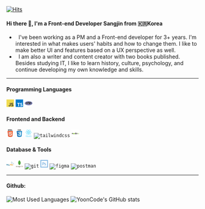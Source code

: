 [![Hits](https://hits.seeyoufarm.com/api/count/incr/badge.svg?url=https%3A%2F%2Fgithub.com%2FYoonCode&count_bg=%2379C83D&title_bg=%23555555&icon=&icon_color=%23E7E7E7&title=hits&edge_flat=false)](https://hits.seeyoufarm.com)

#### Hi there 👋, I'm a Front-end Developer Sangjin from 🇰🇷Korea 

- &nbsp; I've been working as a PM and a Front-end developer for 3+ years. I'm interested in what makes users' habits and how to change them. I like to make better UI and features based on a UX perspective as well.</br>
- &nbsp; I am also a writer and content creator with two books published. Besides studying IT, I like to learn history, culture, psychology, and continue developing my own knowledge and skills.</br>
---

#### Programming Languages
<a href="https://www.w3schools.com/css/" target="_blank" rel="noreferrer"><code><img alt="javascript" width="20px" height="20px" src="https://raw.githubusercontent.com/devicons/devicon/master/icons/javascript/javascript-original.svg" /></code></a>
<code><img alt="typescript" width="20px" height="20px" src="https://raw.githubusercontent.com/devicons/devicon/master/icons/typescript/typescript-original.svg" /></code>
<code><img alt="php" width="20px" height="20px" src="https://raw.githubusercontent.com/devicons/devicon/master/icons/php/php-original.svg" /></code>
#### Frontend and Backend
<code><img alt="html5" width="20px" height="20px" src="https://raw.githubusercontent.com/devicons/devicon/master/icons/html5/html5-original-wordmark.svg" /></code>
<code><img alt="css3" width="20px" height="20px" src="https://raw.githubusercontent.com/devicons/devicon/master/icons/css3/css3-original-wordmark.svg" /></code>
<code><img alt="react" width="20px" height="20px" src="https://raw.githubusercontent.com/devicons/devicon/master/icons/react/react-original-wordmark.svg" /></code>
<code><img alt="tailwindcss" width="20px" height="20px" src="https://www.vectorlogo.zone/logos/tailwindcss/tailwindcss-icon.svg" /></code>
<code><img alt="nodejs" width="20px" height="20px" src="https://raw.githubusercontent.com/devicons/devicon/master/icons/nodejs/nodejs-original-wordmark.svg" /></code>
#### Database & Tools
<code><img alt="mysql" width="20px" height="20px" src="https://raw.githubusercontent.com/devicons/devicon/master/icons/mysql/mysql-original-wordmark.svg" /></code>
<code><img alt="mysql" width="20px" height="20px" src="https://raw.githubusercontent.com/devicons/devicon/master/icons/mongodb/mongodb-original-wordmark.svg" /></code>
<code><img alt="git" width="20px" height="20px" src="https://www.vectorlogo.zone/logos/git-scm/git-scm-icon.svg" /></code>
<code><img alt="photoshop" width="20px" height="20px" src="https://raw.githubusercontent.com/devicons/devicon/master/icons/photoshop/photoshop-line.svg" /></code>
<code><img alt="figma" width="20px" height="20px" src="https://www.vectorlogo.zone/logos/figma/figma-icon.svg" /></code>
<code><img alt="postman" width="20px" height="20px" src="https://www.vectorlogo.zone/logos/getpostman/getpostman-icon.svg" /></code>

---

#### Github:
![Most Used Languages](https://github-readme-stats.vercel.app/api/top-langs/?username=YoonCode&layout=compact&theme=ayu-mirage&langs_count=7)
![YoonCode's GitHub stats](https://github-readme-stats.vercel.app/api?username=YoonCode&show_icons=true&theme=ayu-mirage&hide=contribs)

<!-- 
### Front-end Stack:
![HTML5](https://img.shields.io/badge/-HTML5-E34F26?style=for-the-badge&logo=html5&logoColor=ffffff)
![CSS3](https://img.shields.io/badge/-CSS3-1572B6?style=for-the-badge&logo=css3&logoColor=ffffff)
![Markdown](https://img.shields.io/badge/-Markdown-27a3e1?style=for-the-badge&logo=markdown&logoColor=ffffff)
![JavaScript](https://img.shields.io/badge/-JavaScript-F7DF1E?style=for-the-badge&logo=javascript&logoColor=ffffff)
![TypeScript](https://img.shields.io/badge/-TypeScript-3074bf?style=for-the-badge&logo=typescript&logoColor=ffffff)
![React](https://img.shields.io/badge/-React-60dafb?style=for-the-badge&logo=react&logoColor=ffffff)
![TailwindCSS](https://img.shields.io/badge/-Tailwind-0ba5e9?style=for-the-badge&logo=tailwindcss&logoColor=ffffff)
![PostCSS](https://img.shields.io/badge/-PostCSS-dd3735?style=for-the-badge&logo=postcss&logoColor=ffffff)
![Wordpress](https://img.shields.io/badge/-Wordpress-658395?style=for-the-badge&logo=wordpress&logoColor=ffffff)

### Back-end Stack:
![NodeJS](https://img.shields.io/badge/-NodeJS-036e02?style=for-the-badge&logo=node.js&logoColor=ffffff)
![MySQL](https://img.shields.io/badge/-MySQL-41759B?style=for-the-badge&logo=mysql&logoColor=ffffff)
![MongoDB](https://img.shields.io/badge/-MongoDB-084007?style=for-the-badge&logo=mongodb&logoColor=ffffff)
![PHP](https://img.shields.io/badge/-PHP-7986b8?style=for-the-badge&logo=php&logoColor=ffffff)

### Tools:
![Git](https://img.shields.io/badge/-Git-F05032?style=for-the-badge&logo=git&logoColor=ffffff)
![Jira](https://img.shields.io/badge/-Jira-2584ff?style=for-the-badge&logo=Jira&logoColor=ffffff)
![Figma](https://img.shields.io/badge/-Figma-a159ff?style=for-the-badge&logo=Figma&logoColor=ffffff)
![Notion](https://img.shields.io/badge/-Notion-000000?style=for-the-badge&logo=notion&logoColor=ffffff)
![NPM](https://img.shields.io/badge/-NPM-231f20?style=for-the-badge&logo=npm&logoColor=ffffff)
![Yarn](https://img.shields.io/badge/-Yarn-27799e?style=for-the-badge&logo=yarn&logoColor=ffffff) -->
